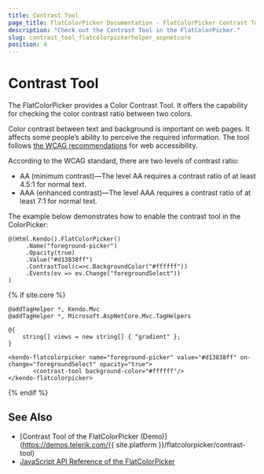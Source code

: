 ```yaml
---
title: Contrast Tool
page_title: FlatColorPicker Documentation - FlatColorPicker Contrast Tool
description: "Check out the Contrast Tool in the FlatColorPicker."
slug: contrast_tool_flatcolorpickerhelper_aspnetcore
position: 4
---
```


# Contrast Tool

The FlatColorPicker provides a Color Contrast Tool. It offers the capability for checking the color contrast ratio between two colors.

Color contrast between text and background is important on web pages. It affects some people’s ability to perceive the required information. The tool follows [the WCAG recommendations](slug://htmlhelpers_flatcolorpicker_accessibility) for web accessibility.

According to the WCAG standard, there are two levels of contrast ratio:
 * AA (minimum contrast)—The level AA requires a contrast ratio of at least 4.5:1 for normal text.
 * AAA (enhanced contrast)—The level AAA requires a contrast ratio of at least 7:1 for normal text.

The example below demonstrates how to enable the contrast tool in the ColorPicker:

```HtmlHelper
@(Html.Kendo().FlatColorPicker()
     .Name("foreground-picker")
     .Opacity(true)
     .Value("#d13838ff")
     .ContrastTool(c=>c.BackgroundColor("#ffffff"))
     .Events(ev => ev.Change("foregroundSelect"))
)
```
{% if site.core %}
```TagHelper
@addTagHelper *, Kendo.Mvc
@addTagHelper *, Microsoft.AspNetCore.Mvc.TagHelpers

@{
    string[] views = new string[] { "gradient" };
}

<kendo-flatcolorpicker name="foreground-picker" value="#d13838ff" on-change="foregroundSelect" opacity="true">
       <contrast-tool background-color="#ffffff"/>
</kendo-flatcolorpicker>
```
{% endif %}

## See Also

* [Contrast Tool of the FlatColorPicker (Demo)](https://demos.telerik.com/{{ site.platform }}/flatcolorpicker/contrast-tool)
* [JavaScript API Reference of the FlatColorPicker](/api/javascript/ui/flatcolorpicker)
